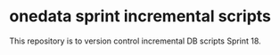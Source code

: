 # onedata sprint incremental scripts
This repository is to version control incremental DB scripts Sprint 18.
